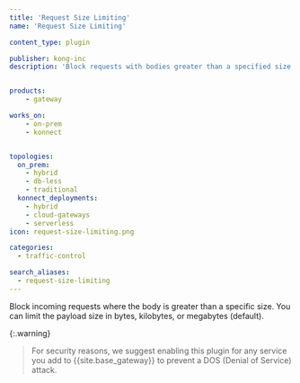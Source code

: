 ```yaml
---
title: 'Request Size Limiting'
name: 'Request Size Limiting'

content_type: plugin

publisher: kong-inc
description: 'Block requests with bodies greater than a specified size'


products:
    - gateway

works_on:
    - on-prem
    - konnect


topologies:
  on_prem:
    - hybrid
    - db-less
    - traditional
  konnect_deployments:
    - hybrid
    - cloud-gateways
    - serverless
icon: request-size-limiting.png

categories:
  - traffic-control

search_aliases:
  - request-size-limiting
---
```


Block incoming requests where the body is greater than a specific size.
You can limit the payload size in bytes, kilobytes, or megabytes (default).

{:.warning}
> For security reasons, we suggest enabling this plugin for any service you add
to {{site.base_gateway}} to prevent a DOS (Denial of Service) attack.

